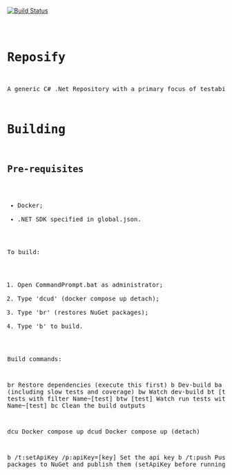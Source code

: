 
[![Build Status](https://ci.appveyor.com/api/projects/status/github/FlukeFan/Reposify?svg=true)](https://ci.appveyor.com/project/FlukeFan/Reposify) <pre>

Reposify
========

A generic C# .Net Repository with a primary focus of testability.

Building
========

Pre-requisites
--------------

* Docker;
* .NET SDK specified in global.json.

To build:

1. Open CommandPrompt.bat as administrator;
2. Type 'dcud' (docker compose up detach);
3. Type 'br' (restores NuGet packages);
4. Type 'b' to build.

Build commands:

br                                      Restore dependencies (execute this first)
b                                       Dev-build
ba                                      Build all (including slow tests and coverage)
bw                                      Watch dev-build
bt [test]                               Run tests with filter Name~[test]
btw [test]                              Watch run tests with filter Name~[test]
bc                                      Clean the build outputs

dcu                                     Docker compose up
dcud                                    Docker compose up (detach)

b /t:setApiKey /p:apiKey=[key]          Set the api key
b /t:push                               Push packages to NuGet and publish them (setApiKey before running this)

